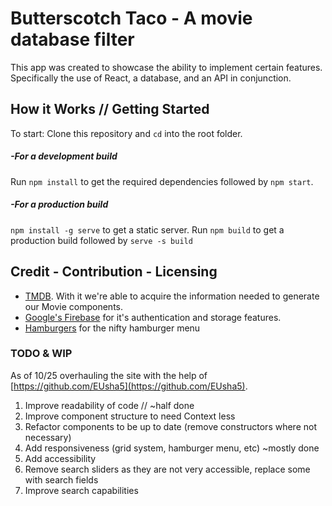 # Butterscotch Taco - A movie database filter
This app was created to showcase the ability to implement certain features. Specifically the use of React, a database, and an API in conjunction.

## How it Works // Getting Started
To start: Clone this repository and `cd` into the root folder.
##### -For a development build
Run `npm install` to get the required dependencies followed by `npm start`.
##### -For a production build
`npm install -g serve` to get a static server.
Run `npm build` to get a production build followed by `serve -s build`

## Credit - Contribution - Licensing
* [TMDB](https://www.themoviedb.org/). With it we're able to acquire the information needed to generate our Movie components.
* [Google's Firebase](https://firebase.google.com/) for it's authentication and storage features.
* [Hamburgers](https://jonsuh.com/hamburgers/) for the nifty hamburger menu

### TODO & WIP
As of 10/25 overhauling the site with the help of [https://github.com/EUsha5](https://github.com/EUsha5).

1. Improve readability of code // ~half done
2. Improve component structure to need Context less
3. Refactor components to be up to date (remove constructors where not necessary)
4. Add responsiveness (grid system, hamburger menu, etc) ~mostly done
5. Add accessibility
6. Remove search sliders as they are not very accessible, replace some with search fields
7. Improve search capabilities